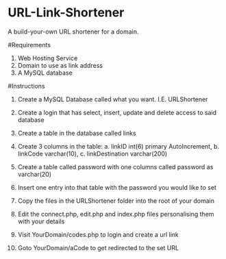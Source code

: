 # URL-Link-Shortener
A build-your-own URL shortener for a domain.

#Requirements
1. Web Hosting Service
2. Domain to use as link address
3. A MySQL database

#Instructions
1. Create a MySQL Database called what you want. I.E. URLShortener
2. Create a login that has select, insert, update and delete access to said database
3. Create a table in the database called links
4. Create 3 columns in the table:
  a. linkID int(6) primary AutoIncrement,
  b. linkCode varchar(10),
  c. linkDestination varchar(200)
  
5. Create a table called password with one columns called password as varchar(20)
6. Insert one entry into that table with the password you would like to set
7. Copy the files in the URLShortener folder into the root of your domain
8. Edit the connect.php, edit.php and index.php files personalising them with your details
9. Visit YourDomain/codes.php to login and create a url link
10. Goto YourDomain/aCode to get redirected to the set URL
